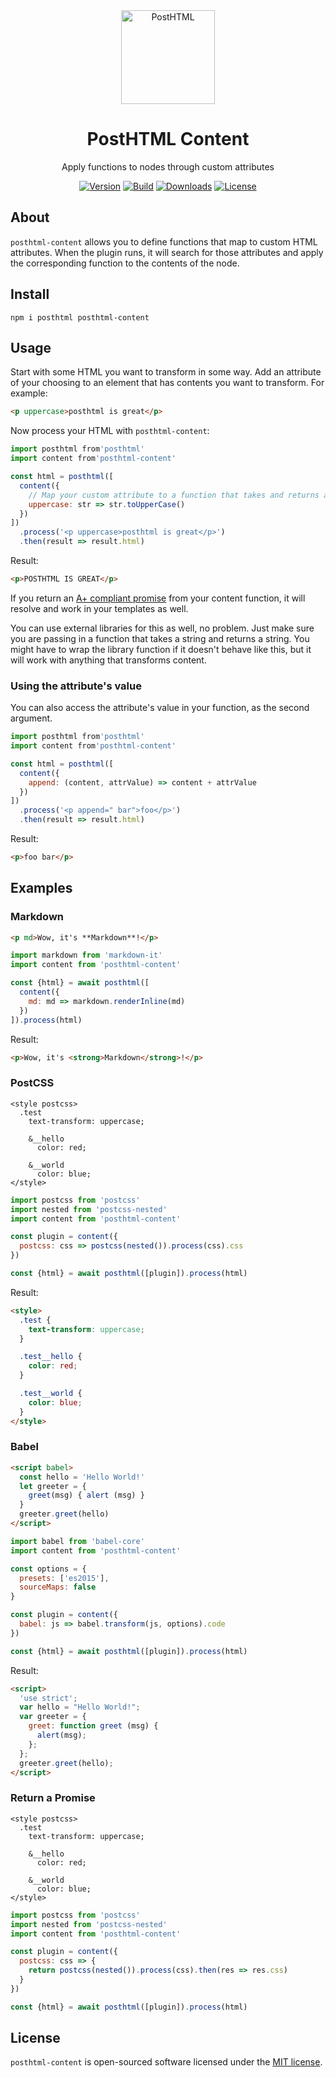 <div align="center">
  <img width="150" height="150" alt="PostHTML" src="https://posthtml.github.io/posthtml/logo.svg">
  <h1>PostHTML Content</h1>
  <p>Apply functions to nodes through custom attributes</p>

  [![Version][npm-version-shield]][npm]
  [![Build][github-ci-shield]][github-ci]
  [![Downloads][npm-stats-shield]][npm-stats]
  [![License][license-shield]][license]
</div>

## About

`posthtml-content` allows you to define functions that map to custom HTML attributes. When the plugin runs, it will search for those attributes and apply the corresponding function to the contents of the node.

## Install

```
npm i posthtml posthtml-content
```

## Usage

Start with some HTML you want to transform in some way. Add an attribute of your choosing to an element that has contents you want to transform. For example:

```html
<p uppercase>posthtml is great</p>
```

Now process your HTML with `posthtml-content`:

```js
import posthtml from'posthtml'
import content from'posthtml-content'

const html = posthtml([
  content({
    // Map your custom attribute to a function that takes and returns a string
    uppercase: str => str.toUpperCase()
  })
])
  .process('<p uppercase>posthtml is great</p>')
  .then(result => result.html)
```

Result:

```html
<p>POSTHTML IS GREAT</p>
```

If you return an [A+ compliant promise](https://promisesaplus.com/) from your content function, it will resolve and work in your templates as well.

You can use external libraries for this as well, no problem. Just make sure you are passing in a function that takes a string and returns a string. You might have to wrap the library function if it doesn't behave like this, but it will work with anything that transforms content.

### Using the attribute's value

You can also access the attribute's value in your function, as the second argument.

```js
import posthtml from'posthtml'
import content from'posthtml-content'

const html = posthtml([
  content({
    append: (content, attrValue) => content + attrValue
  })
])
  .process('<p append=" bar">foo</p>')
  .then(result => result.html)
```

Result:

```html
<p>foo bar</p>
```

## Examples

### Markdown

```html
<p md>Wow, it's **Markdown**!</p>
```

```js
import markdown from 'markdown-it'
import content from 'posthtml-content'

const {html} = await posthtml([
  content({
    md: md => markdown.renderInline(md)
  })
]).process(html)
```

Result:

```html
<p>Wow, it's <strong>Markdown</strong>!</p>
```

### PostCSS

```postcss
<style postcss>
  .test
    text-transform: uppercase;

    &__hello
      color: red;

    &__world
      color: blue;
</style>
```

```js
import postcss from 'postcss'
import nested from 'postcss-nested'
import content from 'posthtml-content'

const plugin = content({
  postcss: css => postcss(nested()).process(css).css
})

const {html} = await posthtml([plugin]).process(html)
```

Result:

```html
<style>
  .test {
    text-transform: uppercase;
  }

  .test__hello {
    color: red;
  }

  .test__world {
    color: blue;
  }
</style>
```

### Babel

```html
<script babel>
  const hello = 'Hello World!'
  let greeter = {
    greet(msg) { alert (msg) }
  }
  greeter.greet(hello)
</script>
```

```js
import babel from 'babel-core'
import content from 'posthtml-content'

const options = {
  presets: ['es2015'],
  sourceMaps: false
}

const plugin = content({
  babel: js => babel.transform(js, options).code
})

const {html} = await posthtml([plugin]).process(html)
```

Result:

```html
<script>
  'use strict';
  var hello = "Hello World!";
  var greeter = {
    greet: function greet (msg) {
      alert(msg);
    };
  };
  greeter.greet(hello);
</script>
```

### Return a Promise

```postcss
<style postcss>
  .test
    text-transform: uppercase;

    &__hello
      color: red;

    &__world
      color: blue;
</style>
```

```js
import postcss from 'postcss'
import nested from 'postcss-nested'
import content from 'posthtml-content'

const plugin = content({
  postcss: css => {
    return postcss(nested()).process(css).then(res => res.css)
  }
})

const {html} = await posthtml([plugin]).process(html)
```

## License

`posthtml-content` is open-sourced software licensed under the [MIT license](https://opensource.org/licenses/MIT).

[npm]: https://www.npmjs.com/package/posthtml-content
[npm-version-shield]: https://img.shields.io/npm/v/posthtml-content.svg
[npm-stats]: http://npm-stat.com/charts.html?package=posthtml-content
[npm-stats-shield]: https://img.shields.io/npm/dt/posthtml-content.svg
[github-ci]: https://github.com/posthtml/posthtml-content/actions/workflows/nodejs.yml
[github-ci-shield]: https://github.com/posthtml/posthtml-content/actions/workflows/nodejs.yml/badge.svg
[license]: ./LICENSE
[license-shield]: https://img.shields.io/npm/l/posthtml-content.svg
